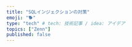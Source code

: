 ```yaml
---
title: "SQLインジェクションの対策"
emoji: "🐕"
type: "tech" # tech: 技術記事 / idea: アイデア
topics: ["Zenn"]
published: false
---
```

